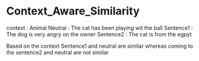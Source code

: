 # Context_Aware_Similarity

context : Animal 
Neutral : The cat has been playing wit the ball
Sentence1  : The dog is very angry on the owner
Sentence2  : The cat is from the egpyt


Based on the context Sentence1 and neutral are similar whereas coming to the sentence2 and neutral are not similar
